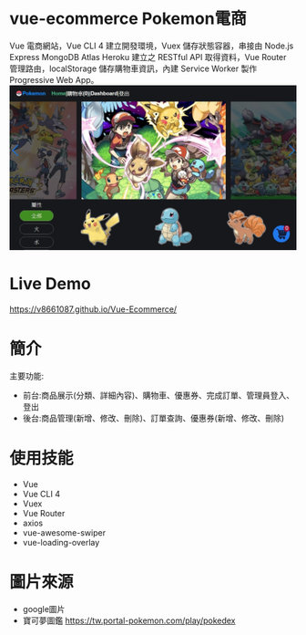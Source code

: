 # vue-ecommerce Pokemon電商
Vue 電商網站，Vue CLI 4 建立開發環境，Vuex 儲存狀態容器，串接由 Node.js Express MongoDB Atlas Heroku 建立之 RESTful API 取得資料，Vue Router 管理路由，localStorage 儲存購物車資訊，內建 Service Worker 製作 Progressive Web App。
<img src="src/assets/vue-ecommerce-1.jpg">
# Live Demo
<a href="https://v8661087.github.io/Vue-Ecommerce/" target="_blank">https://v8661087.github.io/Vue-Ecommerce/</a>

# 簡介
主要功能:
<ul>
<li>前台:商品展示(分類、詳細內容)、購物車、優惠券、完成訂單、管理員登入、登出</li>
<li>後台:商品管理(新增、修改、刪除)、訂單查詢、優惠券(新增、修改、刪除)</li>
</ul>

# 使用技能
<ul>
<li>Vue</li>
<li>Vue CLI 4</li>
<li>Vuex</li>
<li>Vue Router</li>
<li>axios</li>
<li>vue-awesome-swiper</li>
<li>vue-loading-overlay</li>
</ul>

# 圖片來源
<ul>
<li>google圖片</li>
<li>寶可夢圖鑑 <a href="https://tw.portal-pokemon.com/play/pokedex">https://tw.portal-pokemon.com/play/pokedex</li>
</ul>
